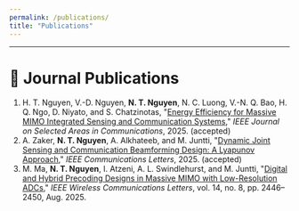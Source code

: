 ```yaml
---
permalink: /publications/
title: "Publications"
---
```


---




# 📄 Journal Publications

<ol>

<li>
  H. T. Nguyen, V.-D. Nguyen, <strong>N. T. Nguyen</strong>, N. C. Luong, V.-N. Q. Bao, H. Q. Ngo, D. Niyato, and S. Chatzinotas,  
  "<a href="https://www.arxiv.org/pdf/2509.10290" target="_blank">Energy Efficiency for Massive MIMO Integrated Sensing and Communication Systems</a>,"  
  <span><em>IEEE Journal on Selected Areas in Communications</em></span>, 2025. (accepted)
</li>

<li>
A. Zaker, <strong>N. T. Nguyen</strong>, A. Alkhateeb, and M. Juntti,  
"<a href="https://arxiv.org/pdf/2503.14054" target="_blank">Dynamic Joint Sensing and Communication Beamforming Design: A Lyapunov Approach</a>,"  
<span style=""><em>IEEE Communications Letters</em></span>, 2025. (accepted)
</li>

<li>
M. Ma, <strong>N. T. Nguyen</strong>, I. Atzeni, A. L. Swindlehurst, and M. Juntti,  
"<a href="https://ieeexplore.ieee.org/stamp/stamp.jsp?arnumber=11008697" target="_blank">Digital and Hybrid Precoding Designs in Massive MIMO with Low-Resolution ADCs</a>,"  
<span style=""><em>IEEE Wireless Communications Letters</em></span>, vol. 14, no. 8, pp. 2446–2450, Aug. 2025.
</li>

</ol>
<style>
  .bibtex-btn{font:inherit;padding:6px 12px;border:1px solid #d0d0d0;border-radius:10px;background:#fff;cursor:pointer;margin-top:6px}
  .bibtex-btn:hover{background:#f6f6f6}
  .bibtex-box{position:relative;margin-top:8px;padding:10px;background:#ffeef3;border:1px solid #ffd6e1;border-radius:12px}
  .bibtex-copy{position:absolute;right:10px;top:8px;padding:4px 10px;border:1px solid #d0d0d0;border-radius:8px;background:#fff;cursor:pointer}
</style>

<script>
(function(){
  // --- helpers (safe, minimal) ---
  function clean(s){ return (s||"").replace(/\s+/g," ").trim(); }

  // Get first anchor's text for the title; fallback to quoted text
  function quotedTitle(li){
    const a = li.querySelector('a[href]');
    if (a) return clean(a.textContent);
    const m = li.textContent.match(/"([^"]{3,})"/);
    return m ? m[1].trim() : "Untitled";
  }

  // Authors = everything BEFORE the first anchor, using a DOM Range (robust to tags)
  function extractAuthorsBeforeFirstAnchor(li){
    const a = li.querySelector('a[href]');
    if (!a) return clean(li.textContent);
    const range = document.createRange();
    range.setStart(li, 0);
    range.setEnd(a, 0);
    // text up to (but not including) the link
    let txt = clean(range.toString());
    // strip dangling punctuation/quotes
    txt = txt.replace(/^[\s,:"“”]+|[\s,:"“”]+$/g, "");
    return txt;
  }

  // Venue from <em> tag if present
  function extractVenue(li){
    const em = li.querySelector('em');
    return em ? clean(em.textContent) : "";
  }

  // Year = last 4-digit year found
  function extractYear(li){
    const years = clean(li.textContent).match(/\b(?:19|20)\d{2}\b/g);
    return years ? years[years.length - 1] : "";
  }

  // --- your generator, improved but with the same signature ---
  function fallbackBib(li, _titleFromCaller){
    const authors = extractAuthorsBeforeFirstAnchor(li);
    const title   = quotedTitle(li); // use robust title
    const venue   = extractVenue(li);
    const year    = extractYear(li);

    const isJournal = /Transactions|Journal|Letters|Selected Areas in Communications|JSAC|Wireless Communications Letters|Communications Letters/i.test(venue);
    const firstSurname = (authors.split(",")[0]||"key").split(" ").pop().replace(/[^A-Za-z]/g,"") || "key";
    const key = `${firstSurname}${year||""}Auto`;

    let lines = [];
    if (isJournal){
      lines.push(`@article{${key},`);
      lines.push(`  author  = {${authors}},`);
      lines.push(`  title   = {${title}},`);
      lines.push(`  journal = {${venue}},`);
      if (year) lines.push(`  year    = {${year}},`);
    } else {
      lines.push(`@inproceedings{${key},`);
      lines.push(`  author    = {${authors}},`);
      lines.push(`  title     = {${title}},`);
      lines.push(`  booktitle = {${venue || "Conference"}},`);
      if (year) lines.push(`  year      = {${year}},`);
    }
    // remove trailing comma from last field
    lines[lines.length - 1] = lines[lines.length - 1].replace(/,$/, "");
    lines.push("}");
    return lines.join("\n");
  }

  function buildPanel(bib){
    const box = document.createElement("div"); box.className = "bibtex-box";
    const copy = document.createElement("button"); copy.className = "bibtex-copy"; copy.textContent = "Copy";
    copy.onclick = () => { navigator.clipboard.writeText(bib).then(()=>{ copy.textContent="Copied!"; setTimeout(()=>copy.textContent="Copy",1200); }); };
    const pre = document.createElement("pre"); pre.textContent = bib;
    box.appendChild(copy); box.appendChild(pre); return box;
  }

  // --- KEEPING YOUR ORIGINAL addButtons EXACTLY ---
  function addButtons(){
    document.querySelectorAll("li").forEach(li=>{
      if(li.querySelector(".bibtex-btn"))return;
      if(!/(19|20)\d{2}/.test(li.textContent))return;
      const btn=document.createElement("button");btn.className="bibtex-btn";btn.textContent="BibTex";
      btn.onclick=()=>{document.querySelectorAll(".bibtex-box").forEach(b=>b.remove());const bib=fallbackBib(li,quotedTitle(li));btn.insertAdjacentElement("afterend",buildPanel(bib));};
      li.appendChild(document.createElement("br"));li.appendChild(btn);
    });
  }
  if(document.readyState==="loading"){document.addEventListener("DOMContentLoaded",addButtons);}else{addButtons();}
})();
</script>
